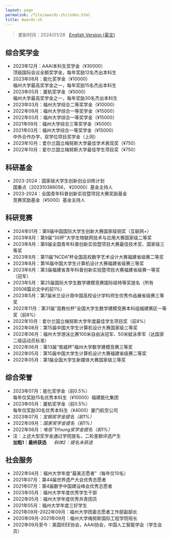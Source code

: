 ```yaml
---
layout: page
permalink: /file/awards-zh/index.html
title: Awards-zh
---
```


> 更新时间：2024/01/28 &nbsp; [English Version (英文)](https://kevin-shao-ustc.github.io/awards/)

## 综合奖学金

- 2023年12月：AAAI本科生奖学金（¥30000）<br>顶级国际会议全额奖学金，每年奖励12名杰出本科生
- 2023年08月：能化奖学金（¥10000）<br>福州大学最高奖学金之一，每年奖励15名杰出本科生
- 2023年05月：厦航奖学金（¥5000）<br>福州大学最高奖学金之一，每年奖励30名杰出本科生
- 2023年03月：福州大学综合二等奖学金（¥10000）
- 2022年09月：福州大学综合一等奖学金（¥15000）
- 2022年03月：福州大学综合一等奖学金（¥15000）
- 2021年09月：福州大学综合三等奖学金（¥5000）
- 2021年03月：福州大学综合一等奖学金（¥15000）<br>中外合作办学，双学位项目奖学金（上同）
- 2023年10月：爱尔兰国立梅努斯大学最佳学术表现奖（¥750）
- 2022年10月：爱尔兰国立梅努斯大学最佳学生项目奖（¥750）

## 科研基金

- 2023-2024：国家级大学生创新创业训练计划<br>国重点（202310386056， ¥20000）基金主持人
- 2023-2024：全国青年科普创新实验暨项目大赛奖励基金<br>竞赛奖励基金（¥5000）基金主持人

## 科研竞赛

- 2024年01月：第9届中国国际大学生创新大赛国家级铜奖（互联网+）
- 2023年8月：第9届“3S杯”大学生物联网技术与应用大赛国家级二等奖
- 2023年8月：第9届全国青年科普创新实验暨项目大赛最佳技术奖、国家级三等奖
- 2023年8月：第11届“NCDA”杯全国高校数字艺术设计大赛福建省级赛二等奖
- 2023年8月：第16届中国大学生计算机设计大赛福建省级赛三等奖
- 2023年6月：第3届福建省青年科普创新实验暨项目大赛福建省级赛一等奖（冠军）
- 2023年5月：第25届国际大学生数学建模竞赛国际级特等奖提名（所有20508篇论文中的前1%）
- 2023年5月：第7届米兰设计周中国高校设计学科师生优秀作品展省级赛三等奖
- 2022年11月：第31届“高教社杯”全国大学生数学建模竞赛本科组福建赛区一等奖（前8%）
- 2022年10月：爱尔兰国立梅努斯大学年度最佳学生项目奖（前8%）
- 2022年08月：第15届中国大学生计算机设计大赛国家级三等奖
- 2022年06月：福州大学游泳比赛100米自由泳冠军、50米蛙泳季军（达国家二级运动员标准）
- 2022年06月：第13届“南威杯”福州大学数学建模竞赛三等奖
- 2022年05月：第15届中国大学生计算机设计大赛福建省级赛二等奖
- 2022年05月：第1届全国大学生新媒体大赛国家级三等奖

## 综合荣誉

- 2023年07月：能化奖学金（前0.5%）<br>每年仅奖励15名优秀本科生（¥10000）福建能化集团
- 2023年05月：厦航奖学金（前0.5%）<br>每年仅奖励30名优秀本科生（¥4000）厦门航空公司
- 2023年07月：*宝钢奖学金提名（前1%）*
- 2022年09月：*国家奖学金提名（前1%）*
- 2022年06月：*电信飞Young奖学金提名（前1%）*
- 注：上述大型奖学金通过学院提名，二轮差额评选产生<br>**加粗1：最终获选** &nbsp; &nbsp; &nbsp;*斜体2：提名未获选*<br>

## 社会服务

- 2022年04月：福州大学年度“最美志愿者”（每年仅10名）
- 2021年07月：第44届世界遗产大会优秀志愿者
- 2021年07月：第4届数字中国建设峰会优秀志愿者
- 2023年05月：福州大学年度优秀学生干部
- 2022年05月：福州大学年度优秀共青团员
- 2021年05月：福州大学年度三好学生
- 2021年09月-2022年09月：福州大学团委志愿者工作部副部长
- 2020年09月-2021年09月：福州大学梅努斯国际工程学院班长
- 2022年09月至今：美国IEEE协会，AAAI协会，中国人工智能学会（学生会员）
